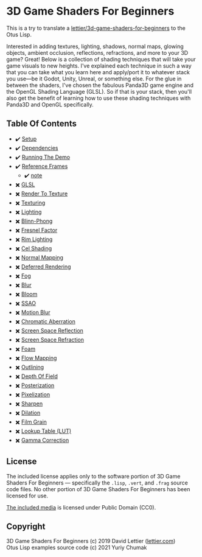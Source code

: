 3D Game Shaders For Beginners
=============================

This is a try to translate a [lettier/3d-game-shaders-for-beginners](https://github.com/lettier/3d-game-shaders-for-beginners) to the Otus Lisp.

Interested in adding
textures,
lighting,
shadows,
normal maps,
glowing objects,
ambient occlusion,
reflections,
refractions,
and more to your 3D game?
Great!
Below is a collection of shading techniques that will take your game visuals to new heights.
I've explained each technique in such a way that you can take what you learn here and apply/port it to
whatever stack you use—be it Godot, Unity, Unreal, or something else.
For the glue in between the shaders,
I've chosen the fabulous Panda3D game engine and the OpenGL Shading Language (GLSL).
So if that is your stack, then you'll also get the benefit of learning how to use these
shading techniques with Panda3D and OpenGL specifically.

## Table Of Contents

- :heavy_check_mark: [Setup](sections/setup.md)
- :heavy_check_mark: [Dependencies](sections/dependencies.md)
- :heavy_check_mark: [Running The Demo](sections/running-the-demo.md)
- :heavy_check_mark: [Reference Frames](https://github.com/lettier/3d-game-shaders-for-beginners/blob/master/sections/reference-frames.md)
  - :heavy_check_mark: [note](sections/reference-frames.md)
- :heavy_multiplication_x: [GLSL](https://github.com/lettier/3d-game-shaders-for-beginners/blob/master/sections/glsl.md)
- :heavy_multiplication_x: [Render To Texture](https://github.com/lettier/3d-game-shaders-for-beginners/blob/master/sections/render-to-texture.md)
- :heavy_multiplication_x: [Texturing](https://github.com/lettier/3d-game-shaders-for-beginners/blob/master/sections/texturing.md)
- :heavy_multiplication_x: [Lighting](https://github.com/lettier/3d-game-shaders-for-beginners/blob/master/sections/lighting.md)
- :heavy_multiplication_x: [Blinn-Phong](https://github.com/lettier/3d-game-shaders-for-beginners/blob/master/sections/blinn-phong.md)
- :heavy_multiplication_x: [Fresnel Factor](https://github.com/lettier/3d-game-shaders-for-beginners/blob/master/sections/fresnel-factor.md)
- :heavy_multiplication_x: [Rim Lighting](https://github.com/lettier/3d-game-shaders-for-beginners/blob/master/sections/rim-lighting.md)
- :heavy_multiplication_x: [Cel Shading](https://github.com/lettier/3d-game-shaders-for-beginners/blob/master/sections/cel-shading.md)
- :heavy_multiplication_x: [Normal Mapping](https://github.com/lettier/3d-game-shaders-for-beginners/blob/master/sections/normal-mapping.md)
- :heavy_multiplication_x: [Deferred Rendering](https://github.com/lettier/3d-game-shaders-for-beginners/blob/master/sections/deferred-rendering.md)
- :heavy_multiplication_x: [Fog](https://github.com/lettier/3d-game-shaders-for-beginners/blob/master/sections/fog.md)
- :heavy_multiplication_x: [Blur](https://github.com/lettier/3d-game-shaders-for-beginners/blob/master/sections/blur.md)
- :heavy_multiplication_x: [Bloom](https://github.com/lettier/3d-game-shaders-for-beginners/blob/master/sections/bloom.md)
- :heavy_multiplication_x: [SSAO](https://github.com/lettier/3d-game-shaders-for-beginners/blob/master/sections/ssao.md)
- :heavy_multiplication_x: [Motion Blur](https://github.com/lettier/3d-game-shaders-for-beginners/blob/master/sections/motion-blur.md)
- :heavy_multiplication_x: [Chromatic Aberration](https://github.com/lettier/3d-game-shaders-for-beginners/blob/master/sections/chromatic-aberration.md)
- :heavy_multiplication_x: [Screen Space Reflection](https://github.com/lettier/3d-game-shaders-for-beginners/blob/master/sections/screen-space-reflection.md)
- :heavy_multiplication_x: [Screen Space Refraction](https://github.com/lettier/3d-game-shaders-for-beginners/blob/master/sections/screen-space-refraction.md)
- :heavy_multiplication_x: [Foam](https://github.com/lettier/3d-game-shaders-for-beginners/blob/master/sections/foam.md)
- :heavy_multiplication_x: [Flow Mapping](https://github.com/lettier/3d-game-shaders-for-beginners/blob/master/sections/flow-mapping.md)
- :heavy_multiplication_x: [Outlining](https://github.com/lettier/3d-game-shaders-for-beginners/blob/master/sections/outlining.md)
- :heavy_multiplication_x: [Depth Of Field](https://github.com/lettier/3d-game-shaders-for-beginners/blob/master/sections/depth-of-field.md)
- :heavy_multiplication_x: [Posterization](https://github.com/lettier/3d-game-shaders-for-beginners/blob/master/sections/posterization.md)
- :heavy_multiplication_x: [Pixelization](https://github.com/lettier/3d-game-shaders-for-beginners/blob/master/sections/pixelization.md)
- :heavy_multiplication_x: [Sharpen](https://github.com/lettier/3d-game-shaders-for-beginners/blob/master/sections/sharpen.md)
- :heavy_multiplication_x: [Dilation](https://github.com/lettier/3d-game-shaders-for-beginners/blob/master/sections/dilation.md)
- :heavy_multiplication_x: [Film Grain](https://github.com/lettier/3d-game-shaders-for-beginners/blob/master/sections/film-grain.md)
- :heavy_multiplication_x: [Lookup Table (LUT)](https://github.com/lettier/3d-game-shaders-for-beginners/blob/master/sections/lookup-table.md)
- :heavy_multiplication_x: [Gamma Correction](https://github.com/lettier/3d-game-shaders-for-beginners/blob/master/sections/gamma-correction.md)

## License

The included license applies only to the software portion of 3D Game Shaders For Beginners —
specifically the `.lisp`, `.vert`, and `.frag` source code files.
No other portion of 3D Game Shaders For Beginners has been licensed for use.

[The included media](https://opengameart.org/content/lowpoly-medieval-village-pack) is licensed under Public Domain (CC0).

## Copyright

3D Game Shaders For Beginners (c) 2019 David Lettier ([lettier.com](https://www.lettier.com))
<br>
Otus Lisp examples source code (c) 2021 Yuriy Chumak
